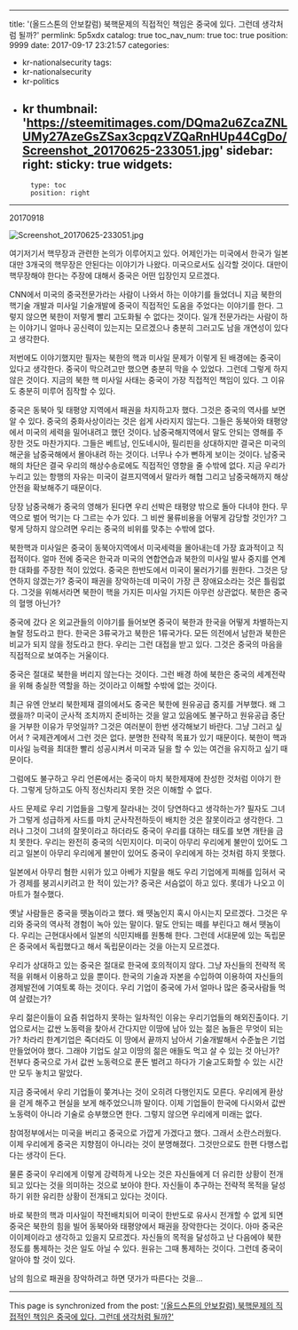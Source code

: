 
---
title: '(올드스톤의 안보칼럼) 북핵문제의 직접적인 책임은 중국에 있다. 그런데 생각처럼 될까?'
permlink: 5p5xdx
catalog: true
toc_nav_num: true
toc: true
position: 9999
date: 2017-09-17 23:21:57
categories:
- kr-nationalsecurity
tags:
- kr-nationalsecurity
- kr-politics
- kr
thumbnail: 'https://steemitimages.com/DQma2u6ZcaZNLUMy27AzeGsZSax3cpqzVZQaRnHUp44CgDo/Screenshot_20170625-233051.jpg'
sidebar:
    right:
        sticky: true
widgets:
    -
        type: toc
        position: right
---


20170918

![Screenshot_20170625-233051.jpg](https://steemitimages.com/DQma2u6ZcaZNLUMy27AzeGsZSax3cpqzVZQaRnHUp44CgDo/Screenshot_20170625-233051.jpg)

여기저기서 핵무장과 관련한 논의가 이루어지고 있다. 어제인가는 미국에서 한국가 일본 대만 3개국의 핵무장은 안된다는 이야기가 나왔다. 미국으로서도 심각할 것이다. 대만이 핵무장해야 한다는 주장에 대해서 중국은 어떤 입장인지 모르겠다. 

CNN에서 미국의 중국전문가라는 사람이 나와서 하는 이야기를 들었더니 지금 북한의 핵기술 개발과 미사일 기술개발에 중국이 직접적인 도움을 주었다는 이야기를 한다. 그렇지 않으면 북한이 저렇게 빨리 고도화될 수 없다는 것이다. 일개 전문가라는 사람이 하는 이야기니 얼마나 공신력이 있는지는 모르겠으나 충분히 그러고도 남을 개연성이 있다고 생각한다. 

저번에도 이야기했지만 필자는 북한의 핵과 미사일 문제가 이렇게 된 배경에는 중국이 있다고 생각한다. 중국이 막으려고만 했으면 충분히 막을 수 있었다. 그런데 그렇게 하지 않은 것이다. 지금의 북한 핵 미사일 사태는 중국이 가장 직접적인 책임이 있다. 그 이유도 충분히 미루어 짐작할 수 있다. 

중국은 동북아 및 태평양 지역에서 패권을 차지하고자 했다. 그것은 중국의 역사를 보면 알 수 있다. 중국의 중화사상이라는 것은 쉽게 사라지지 않는다. 그들은 동북아와 태평양에서 미국의 세력을 밀어내려고 했던 것이다. 남중국해지역에서 말도 안되는 영해를 주장한 것도 마찬가지다. 그들은 베트남, 인도네시아, 필리핀을 상대하지만 결국은 미국의 해군을 남중국해에서 몰아내려 하는 것이다. 너무나 수가 뻔하게 보이는 것이다. 남중국해의 차단은 결국 우리의 해상수송로에도 직접적인 영향을 줄 수밖에 없다. 지금 우리가 누리고 있는 항행의 자유는 미국이 걸프지역에서 말라카 해협 그리고 남중국해까지 해상안전을 확보해주기 때문이다. 

당장 남중국해가 중국의 영해가 된다면 우리 선박은 태평양 밖으로 돌아 다녀야 한다. 무역으로 벌어 먹기는 다 그르는 수가 있다. 그 비싼 물류비용을 어떻게 감당할 것인가? 그렇게 당하지 않으려면 우리는 중국의 비위를 맞추는 수밖에 없다. 

북한핵과 미사일은 중국이 동북아지역에서 미국세력을 몰아내는데 가장 효과적이고 직접적이다. 얼마 전에 중국은 한국과 미국의 연합연습과 북한의 미사일 발사 중지를 연계한 대화를 주장한 적이 있었다. 중국은 한반도에서 미국이 물러가기를 원한다. 그것은 당연하지 않겠는가? 중국이 패권을 장악하는데 미국이 가장 큰 장애요소라는 것은 틀림없다. 그것을 위해서라면 북한이 핵을 가지든 미사일 가지든 아무런 상관없다. 북한은 중국의 혈맹 아닌가?

중국에 갔다 온 외교관들의 이야기를 들어보면 중국이 북한과 한국을 어떻게 차별하는지 놀랄 정도라고 한다. 한국은 3류국가고 북한은 1류국가다. 모든 의전에서 남한과 북한은 비교가 되지  않을 정도라고 한다. 우리는 그런 대접을 받고 있다. 그것은 중국의 마음을 직접적으로 보여주는 거울이다.  

중국은 절대로 북한을 버리지 않는다는 것이다. 그런 배경 하에 북한은 중국의 세계전략을 위해 충실한 역할을 하는 것이라고 이해할 수밖에 없는 것이다.   

최근 유엔 안보리 북한제재 결의에서도 중국은 북한에 원유공급 중지를 거부했다. 왜 그랬을까? 미국이 군사적 조치까지 준비하는 것을 알고 있음에도 불구하고 원유공급 중단을 거부한 이유가 무엇일까? 그것은 여러분이 한번 생각해보기 바란다. 그냥 그러고 싶어서 ? 국제관계에서 그런 것은 없다. 분명한 전략적 목표가 있기 때문이다. 북한이 핵과 미사일 능력을 최대한 빨리 성공시켜서 미국과 딜을 할 수 있는 여건을 유지하고 싶기 때문이다. 

그럼에도 불구하고 우리 언론에서는 중국이 마치 북한제재에 찬성한 것처럼 이야기 한다. 그렇게 당하고도 아직 정신차리지 못한 것은 이해할 수 없다. 

사드 문제로 우리 기업들을 그렇게 잘라내는 것이 당연하다고 생각하는가? 필자도 그녀가 그렇게 성급하게 사드를 마치 군사작전하듯이 배치한 것은 잘못이라고 생각한다. 그러나 그것이 그녀의 잘못이라고 하더라도 중국이 우리를 대하는 태도를 보면 개탄을 금치 못한다. 우리는 완전히 중국의 식민지이다. 미국이 아무리 우리에게 불만이 있어도 그리고 일본이 아무리 우리에게 불만이 있어도 중국이 우리에게 하는 것처럼 하지 못했다. 

일본에서 아무리 혐한 시위가 있고 아베가 지랄을 해도 우리 기업에게 피해를 입혀서 국가 경제를 붕괴시키려고 한 적이 있는가? 중국은 서슴없이 하고 있다. 롯데가 나오고 이마트가 철수했다. 

옛날 사람들은 중국을 뗏놈이라고 했다. 왜 뗏놈인지 혹시 아시는지 모르겠다. 그것은 우리와 중국의 역사적 경험이 녹아 있는 말이다. 말도 안되는 떼를 부린다고 해서 뗏놈이다. 우리는 근현대사에서 일본의 식민지배를 원통해 한다. 그런데 서대문에 있는 독립문은 중국에서 독립했다고 해서 독립문이라는 것을 아는지 모르겠다. 

우리가 상대하고 있는 중국은 절대로 한국에 호의적이지 않다. 그냥 자신들의 전략적 목적을 위해서 이용하고 있을 뿐이다. 한국의 기술과 자본을 수입하여 이용하여 자신들의 경제발전에 기여토록 하는 것이다. 우리 기업이 중국에 가서 얼마나 많은 중국사람들 먹여 살렸는가? 

우리 젊은이들이 요즘 취업하지 못하는 일차적인 이유는 우리기업들의 해외진출이다. 기업으로서는 값싼 노동력을 찾아서 간다지만 이땅에 남아 있는 젊은 놈들은 무엇이 되는가? 차라리 한계기업은 죽더라도 이 땅에서 끝까지 남아서 기술개발해서 수준높은 기업 만들었어야 했다. 그래야 기업도 살고 이땅의 젊은 애들도 먹고 살 수 있는 것 아닌가? 전부다 중국으로 가서 값싼 노동력으로 푼돈 벌려고 하다가 기술고도화할 수 있는 시간만 모두 놓치고 말았다.

지금 중국에서 우리 기업들이 쫒겨나는 것이 오히려 다행인지도 모른다. 우리에게 환상을 걷게 해주고 현실을 보게 해주었으니까 말이다. 이제 기업들이 한국에 다시와서 값싼 노동력이 아니라 기술로 승부했으면 한다. 그렇지 않으면 우리에게 미래는 없다. 

참여정부에서는 미국을 버리고 중국으로 가깝게 가겠다고 했다. 그래서 소란스러웠다. 이제 우리에게 중국은 지향점이 아니라는 것이 분명해졌다. 그것만으로도 한편 다행스럽다는 생각이 든다. 

물론 중국이 우리에게 이렇게 강력하게 나오는 것은 자신들에게 더 유리한 상황이 전개되고 있다는 것을 의미하는 것으로 보아야 한다. 자신들이 추구하는 전략적 목적을 달성하기 위한 유리한 상황이 전개되고 있다는 것이다. 

바로 북한의 핵과 미사일이 작전배치되어 미국이 한반도로 유사시 전개할 수 없게 되면 중국은 북한의 힘을 빌어 동북아와 태평양에서 패권을 장악한다는 것이다. 아마 중국은 이이제이라고 생각하고 있을지 모르겠다. 자신들의 목적을 달성하고 난 다음에야 북한 정도를 통제하는 것은 일도 아닐 수 있다. 원유는 그때 통제하는 것이다. 그런데 중국이 알아야 할 것이 있다. 

남의 힘으로 패권을 장악하려고 하면 댓가가 따른다는 것을...

- - -

This page is synchronized from the post: ['(올드스톤의 안보칼럼) 북핵문제의 직접적인 책임은 중국에 있다. 그런데 생각처럼 될까?'](https://steemit.com/@oldstone/5p5xdx)

